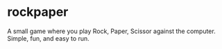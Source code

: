 # rockpaper
A small game where you play Rock, Paper, Scissor against the computer. Simple, fun, and easy to run.
